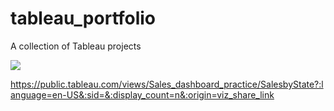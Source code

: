 # tableau_portfolio
A collection of Tableau projects

<div class='tableauPlaceholder' id='viz1708705141219' style='position: relative'><noscript><a href='#'><img alt=' ' src='https:&#47;&#47;public.tableau.com&#47;static&#47;images&#47;Sa&#47;Sales_dashboard_practice&#47;SalesbyState&#47;1_rss.png' style='border: none' /></a></noscript><object class='tableauViz'  style='display:none;'><param name='host_url' value='https%3A%2F%2Fpublic.tableau.com%2F' /> <param name='embed_code_version' value='3' /> <param name='site_root' value='' /><param name='name' value='Sales_dashboard_practice&#47;SalesbyState' /><param name='tabs' value='yes' /><param name='toolbar' value='yes' /><param name='static_image' value='https:&#47;&#47;public.tableau.com&#47;static&#47;images&#47;Sa&#47;Sales_dashboard_practice&#47;SalesbyState&#47;1.png' /> <param name='animate_transition' value='yes' /><param name='display_static_image' value='yes' /><param name='display_spinner' value='yes' /><param name='display_overlay' value='yes' /><param name='display_count' value='yes' /><param name='language' value='en-US' /></object></div>                <script type='text/javascript'>                    var divElement = document.getElementById('viz1708705141219');                    var vizElement = divElement.getElementsByTagName('object')[0];                    if ( divElement.offsetWidth > 800 ) { vizElement.style.minWidth='1100px';vizElement.style.maxWidth='100%';vizElement.style.minHeight='900px';vizElement.style.maxHeight=(divElement.offsetWidth*0.75)+'px';} else if ( divElement.offsetWidth > 500 ) { vizElement.style.minWidth='1100px';vizElement.style.maxWidth='100%';vizElement.style.minHeight='900px';vizElement.style.maxHeight=(divElement.offsetWidth*0.75)+'px';} else { vizElement.style.width='100%';vizElement.style.minHeight='2550px';vizElement.style.maxHeight=(divElement.offsetWidth*1.77)+'px';}                     var scriptElement = document.createElement('script');                    scriptElement.src = 'https://public.tableau.com/javascripts/api/viz_v1.js';                    vizElement.parentNode.insertBefore(scriptElement, vizElement);                </script>

https://public.tableau.com/views/Sales_dashboard_practice/SalesbyState?:language=en-US&:sid=&:display_count=n&:origin=viz_share_link
